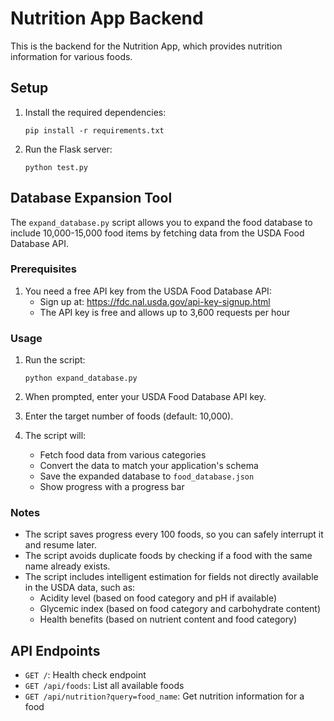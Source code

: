 # Nutrition App Backend

This is the backend for the Nutrition App, which provides nutrition information for various foods.

## Setup

1. Install the required dependencies:
   ```
   pip install -r requirements.txt
   ```

2. Run the Flask server:
   ```
   python test.py
   ```

## Database Expansion Tool

The `expand_database.py` script allows you to expand the food database to include 10,000-15,000 food items by fetching data from the USDA Food Database API.

### Prerequisites

1. You need a free API key from the USDA Food Database API:
   - Sign up at: https://fdc.nal.usda.gov/api-key-signup.html
   - The API key is free and allows up to 3,600 requests per hour

### Usage

1. Run the script:
   ```
   python expand_database.py
   ```

2. When prompted, enter your USDA Food Database API key.

3. Enter the target number of foods (default: 10,000).

4. The script will:
   - Fetch food data from various categories
   - Convert the data to match your application's schema
   - Save the expanded database to `food_database.json`
   - Show progress with a progress bar

### Notes

- The script saves progress every 100 foods, so you can safely interrupt it and resume later.
- The script avoids duplicate foods by checking if a food with the same name already exists.
- The script includes intelligent estimation for fields not directly available in the USDA data, such as:
  - Acidity level (based on food category and pH if available)
  - Glycemic index (based on food category and carbohydrate content)
  - Health benefits (based on nutrient content and food category)

## API Endpoints

- `GET /`: Health check endpoint
- `GET /api/foods`: List all available foods
- `GET /api/nutrition?query=food_name`: Get nutrition information for a food 